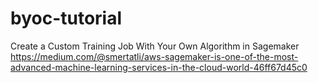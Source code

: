 # byoc-tutorial
Create a Custom Training Job With Your Own Algorithm in Sagemaker
https://medium.com/@smertatli/aws-sagemaker-is-one-of-the-most-advanced-machine-learning-services-in-the-cloud-world-46ff67d45c0
